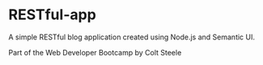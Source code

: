 # RESTful-app

A simple RESTful blog application created using Node.js and Semantic UI.

Part of the Web Developer Bootcamp by Colt Steele
